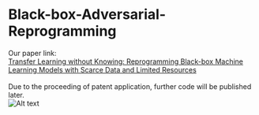 # Black-box-Adversarial-Reprogramming
Our paper link: <br/>
[Transfer Learning without Knowing: Reprogramming Black-box Machine Learning Models with Scarce Data and Limited Resources](https://arxiv.org/abs/2007.08714)<br/>
<br/>
Due to the proceeding of patent application, further code will be published later.
<br/>
![Alt text](https://user-images.githubusercontent.com/20013955/89761762-b2e55880-db21-11ea-93f8-db0cef7800c3.png)
